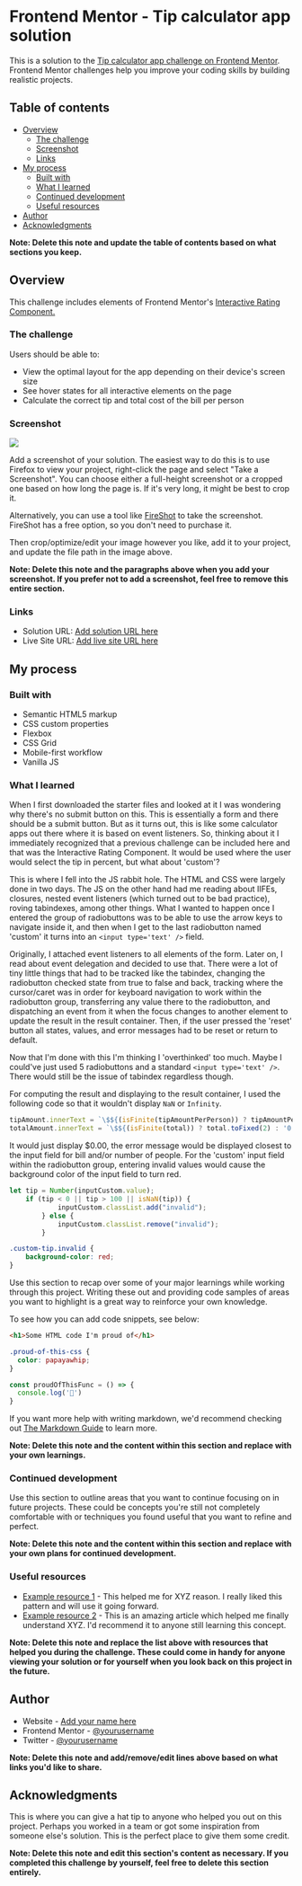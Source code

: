 # Frontend Mentor - Tip calculator app solution

This is a solution to the [Tip calculator app challenge on Frontend Mentor](https://www.frontendmentor.io/challenges/tip-calculator-app-ugJNGbJUX). Frontend Mentor challenges help you improve your coding skills by building realistic projects.

## Table of contents

- [Overview](#overview)
  - [The challenge](#the-challenge)
  - [Screenshot](#screenshot)
  - [Links](#links)
- [My process](#my-process)
  - [Built with](#built-with)
  - [What I learned](#what-i-learned)
  - [Continued development](#continued-development)
  - [Useful resources](#useful-resources)
- [Author](#author)
- [Acknowledgments](#acknowledgments)

**Note: Delete this note and update the table of contents based on what sections you keep.**

## Overview

This challenge includes elements of Frontend Mentor's [Interactive Rating Component.](https://www.frontendmentor.io/challenges/interactive-rating-component-koxpeBUmI/hub)

### The challenge

Users should be able to:

- View the optimal layout for the app depending on their device's screen size
- See hover states for all interactive elements on the page
- Calculate the correct tip and total cost of the bill per person

### Screenshot

![](./screenshot.jpg)

Add a screenshot of your solution. The easiest way to do this is to use Firefox to view your project, right-click the page and select "Take a Screenshot". You can choose either a full-height screenshot or a cropped one based on how long the page is. If it's very long, it might be best to crop it.

Alternatively, you can use a tool like [FireShot](https://getfireshot.com/) to take the screenshot. FireShot has a free option, so you don't need to purchase it. 

Then crop/optimize/edit your image however you like, add it to your project, and update the file path in the image above.

**Note: Delete this note and the paragraphs above when you add your screenshot. If you prefer not to add a screenshot, feel free to remove this entire section.**

### Links

- Solution URL: [Add solution URL here](https://your-solution-url.com)
- Live Site URL: [Add live site URL here](https://your-live-site-url.com)

## My process

### Built with

- Semantic HTML5 markup
- CSS custom properties
- Flexbox
- CSS Grid
- Mobile-first workflow
- Vanilla JS

### What I learned

When I first downloaded the starter files and looked at it I was wondering why there's no submit button on this. This is essentially a form and there should be a submit button. But as it turns out, this is like some calculator apps out there where it is based on event listeners. So, thinking about it I immediately recognized that a previous challenge can be included here and that was the Interactive Rating Component. It would be used where the user would select the tip in percent, but what about 'custom'?

This is where I fell into the JS rabbit hole. The HTML and CSS were largely done in two days. The JS on the other hand had me reading about IIFEs, closures, nested event listeners (which turned out to be bad practice), roving tabindexes, among other things. What I wanted to happen once I entered the group of radiobuttons was to be able to use the arrow keys to navigate inside it, and then when I get to the last radiobutton named 'custom' it turns into an `<input type='text' />` field.

Originally, I attached event listeners to all elements of the form. Later on, I read about event delegation and decided to use that. There were a lot of tiny little things that had to be tracked like the tabindex, changing the radiobutton checked state from true to false and back, tracking where the cursor/caret was in order for keyboard navigation to work within the radiobutton group, transferring any value there to the radiobutton, and dispatching an event from it when the focus changes to another element to update the result in the result container. Then, if the user pressed the 'reset' button all states, values, and error messages had to be reset or return to default.

Now that I'm done with this I'm thinking I 'overthinked' too much. Maybe I could've just used 5 radiobuttons and a standard `<input type='text' />`. There would still be the issue of tabindex regardless though.

For computing the result and displaying to the result container, I used the following code so that it wouldn't display `NaN` or `Infinity`.
```js
tipAmount.innerText = `\$${(isFinite(tipAmountPerPerson)) ? tipAmountPerPerson.toFixed(2): '0.00'}`;
totalAmount.innerText = `\$${(isFinite(total)) ? total.toFixed(2) : '0.00'}`;
```
It would just display $0.00, the error message would be displayed closest to the input field for bill and/or number of people. For the 'custom' input field within the radiobutton group, entering invalid values would cause the background color of the input field to turn red.
```js
let tip = Number(inputCustom.value);
    if (tip < 0 || tip > 100 || isNaN(tip)) {
            inputCustom.classList.add("invalid");
        } else {
            inputCustom.classList.remove("invalid");
        }
```
```css
.custom-tip.invalid {
    background-color: red;
}
```

Use this section to recap over some of your major learnings while working through this project. Writing these out and providing code samples of areas you want to highlight is a great way to reinforce your own knowledge.

To see how you can add code snippets, see below:

```html
<h1>Some HTML code I'm proud of</h1>
```
```css
.proud-of-this-css {
  color: papayawhip;
}
```
```js
const proudOfThisFunc = () => {
  console.log('🎉')
}
```

If you want more help with writing markdown, we'd recommend checking out [The Markdown Guide](https://www.markdownguide.org/) to learn more.

**Note: Delete this note and the content within this section and replace with your own learnings.**

### Continued development

Use this section to outline areas that you want to continue focusing on in future projects. These could be concepts you're still not completely comfortable with or techniques you found useful that you want to refine and perfect.

**Note: Delete this note and the content within this section and replace with your own plans for continued development.**

### Useful resources

- [Example resource 1](https://www.example.com) - This helped me for XYZ reason. I really liked this pattern and will use it going forward.
- [Example resource 2](https://www.example.com) - This is an amazing article which helped me finally understand XYZ. I'd recommend it to anyone still learning this concept.

**Note: Delete this note and replace the list above with resources that helped you during the challenge. These could come in handy for anyone viewing your solution or for yourself when you look back on this project in the future.**

## Author

- Website - [Add your name here](https://www.your-site.com)
- Frontend Mentor - [@yourusername](https://www.frontendmentor.io/profile/yourusername)
- Twitter - [@yourusername](https://www.twitter.com/yourusername)

**Note: Delete this note and add/remove/edit lines above based on what links you'd like to share.**

## Acknowledgments

This is where you can give a hat tip to anyone who helped you out on this project. Perhaps you worked in a team or got some inspiration from someone else's solution. This is the perfect place to give them some credit.

**Note: Delete this note and edit this section's content as necessary. If you completed this challenge by yourself, feel free to delete this section entirely.**
